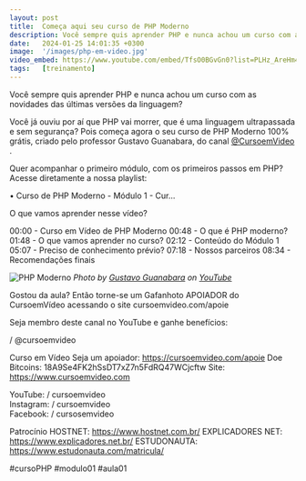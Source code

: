 ```yaml
---
layout: post
title:  Começa aqui seu curso de PHP Moderno
description: Você sempre quis aprender PHP e nunca achou um curso com as novidades das últimas versões da linguagem?
date:   2024-01-25 14:01:35 +0300
image:  '/images/php-em-video.jpg'
video_embed: https://www.youtube.com/embed/TfsO0BGvGn0?list=PLHz_AreHm4dlFPrCXCmd5g92860x_Pbr_&index=1
tags:   [treinamento]
---
```


Você sempre quis aprender PHP e nunca achou um curso com as novidades das últimas versões da linguagem?

Você já ouviu por aí que PHP vai morrer, que é uma linguagem ultrapassada e sem segurança? 
Pois começa agora o seu curso de PHP Moderno 100% grátis, criado pelo professor Gustavo Guanabara, do canal [@CursoemVideo](https://www.youtube.com/channel/UCrWvhVmt0Qac3HgsjQK62FQ) . 

Quer acompanhar o primeiro módulo, com os primeiros passos em PHP? Acesse diretamente a nossa playlist:   

 • Curso de PHP Moderno - Módulo 1 - Cur...  

O que vamos aprender nesse vídeo?

00:00 - Curso em Vídeo de PHP Moderno
00:48 - O que é PHP moderno?
01:48 - O que vamos aprender no curso?
02:12 - Conteúdo do Módulo 1
05:07 - Preciso de conhecimento prévio?
07:18 - Nossos parceiros
08:34 - Recomendações finais


![PHP Moderno](https://i.ytimg.com/vi/TfsO0BGvGn0/maxresdefault.jpg#wide)
*Photo by [Gustavo Guanabara](https://gean.me/watch?v=TfsO0BGvGn0) on [YouTube](https://gean.me/channel/UCrWvhVmt0Qac3HgsjQK62FQ)*

Gostou da aula?
Então torne-se um Gafanhoto APOIADOR do CursoemVídeo acessando o site cursoemvideo.com/apoie

Seja membro deste canal no YouTube e ganhe benefícios:
  

 / @cursoemvideo  

Curso em Vídeo
Seja um apoiador: https://cursoemvideo.com/apoie
Doe Bitcoins: 18A9Se4FK2hSsDT7xZ7n5FdRQ47WCjcftw
Site: https://www.cursoemvideo.com

YouTube:
 / cursoemvideo  
Instagram:
 / cursoemvideo  
Facebook:
 / cursosemvideo  

Patrocínio
HOSTNET: https://www.hostnet.com.br/
EXPLICADORES NET: https://www.explicadores.net.br/
ESTUDONAUTA: https://www.estudonauta.com/matricula/

#cursoPHP #modulo01 #aula01

